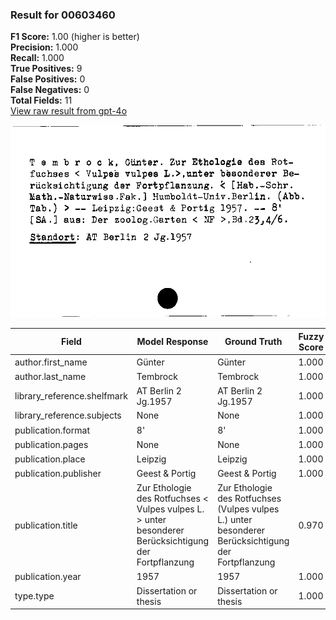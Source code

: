 ### Result for 00603460
**F1 Score:** 1.00 (higher is better)<br>**Precision:** 1.000<br>**Recall:** 1.000<br>**True Positives:** 9<br>**False Positives:** 0<br>**False Negatives:** 0<br>**Total Fields:** 11<br>[View raw result from gpt-4o](https://github.com/RISE-UNIBAS/humanities_data_benchmark/blob/main/results/2025-09-02/T0066/request_T0066_00603460.json)

<img src="https://github.com/RISE-UNIBAS/humanities_data_benchmark/blob/main/benchmarks/zettelkatalog/images/00603460.jpg?raw=true" alt="00603460" width="600px">

| Field | Model Response | Ground Truth | Fuzzy Score | Match |
|-------|----------------|--------------|-------------|-------|
| author.first_name | Günter | Günter | 1.000 | ✅ |
| author.last_name | Tembrock | Tembrock | 1.000 | ✅ |
| library_reference.shelfmark | AT Berlin 2 Jg.1957 | AT Berlin 2 Jg.1957 | 1.000 | ✅ |
| library_reference.subjects | None | None | 1.000 | ✅ |
| publication.format | 8' | 8' | 1.000 | ✅ |
| publication.pages | None | None | 1.000 | ✅ |
| publication.place | Leipzig | Leipzig | 1.000 | ✅ |
| publication.publisher | Geest & Portig | Geest & Portig | 1.000 | ✅ |
| publication.title | Zur Ethologie des Rotfuchses < Vulpes vulpes L. > unter besonderer Berücksichtigung der Fortpflanzung | Zur Ethologie des Rotfuchses (Vulpes vulpes L.) unter besonderer Berücksichtigung der Fortpflanzung | 0.970 | ✅ |
| publication.year | 1957 | 1957 | 1.000 | ✅ |
| type.type | Dissertation or thesis | Dissertation or thesis | 1.000 | ✅ |
